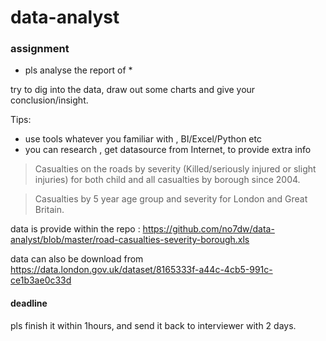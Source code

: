 # data-analyst


### assignment 
 
 * pls analyse  the report of  <Road Casualties by Severity data for London and Great Britain>*

try to dig into the data, draw out some charts  and give your conclusion/insight. 

Tips: 
- use tools  whatever you familiar with , BI/Excel/Python etc
- you can research , get datasource from Internet, to provide extra info




>Casualties on the roads by severity (Killed/seriously injured or slight injuries) for both child and all casualties by borough since 2004.

>Casualties by 5 year age group and severity for London and Great Britain.


data is provide within the repo :
https://github.com/no7dw/data-analyst/blob/master/road-casualties-severity-borough.xls

data can also be download from 
https://data.london.gov.uk/dataset/8165333f-a44c-4cb5-991c-ce1b3ae0c33d

#### deadline
pls finish it within 1hours, and send it back to interviewer with 2 days.
